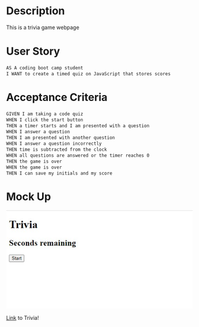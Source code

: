 # Description
This is a trivia game webpage

# User Story
```
AS A coding boot camp student
I WANT to create a timed quiz on JavaScript that stores scores

```

# Acceptance Criteria
```
GIVEN I am taking a code quiz
WHEN I click the start button
THEN a timer starts and I am presented with a question
WHEN I answer a question
THEN I am presented with another question
WHEN I answer a question incorrectly
THEN time is subtracted from the clock
WHEN all questions are answered or the timer reaches 0
THEN the game is over
WHEN the game is over
THEN I can save my initials and my score
```

# Mock Up
![Screenshot](./assets/image/mockup.jpg)

[Link](https://kzb11128.github.io/Challenge_04_Trivia/) to Trivia!
